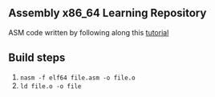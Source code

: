 ## Assembly x86_64 Learning Repository
ASM code written by following along this [tutorial]( https://www.youtube.com/watch?v=VQAKkuLL31g&list=PLetF-YjXm-sCH6FrTz4AQhfH6INDQvQSn)

## Build steps
1. `nasm -f elf64 file.asm -o file.o`
2. `ld file.o -o file`
